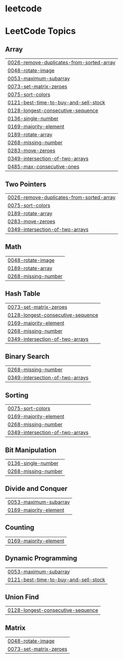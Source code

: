 # leetcode
<!---LeetCode Topics Start-->
# LeetCode Topics
## Array
|  |
| ------- |
| [0026-remove-duplicates-from-sorted-array](https://github.com/Vishal-dev7/leetcode/tree/master/0026-remove-duplicates-from-sorted-array) |
| [0048-rotate-image](https://github.com/Vishal-dev7/leetcode/tree/master/0048-rotate-image) |
| [0053-maximum-subarray](https://github.com/Vishal-dev7/leetcode/tree/master/0053-maximum-subarray) |
| [0073-set-matrix-zeroes](https://github.com/Vishal-dev7/leetcode/tree/master/0073-set-matrix-zeroes) |
| [0075-sort-colors](https://github.com/Vishal-dev7/leetcode/tree/master/0075-sort-colors) |
| [0121-best-time-to-buy-and-sell-stock](https://github.com/Vishal-dev7/leetcode/tree/master/0121-best-time-to-buy-and-sell-stock) |
| [0128-longest-consecutive-sequence](https://github.com/Vishal-dev7/leetcode/tree/master/0128-longest-consecutive-sequence) |
| [0136-single-number](https://github.com/Vishal-dev7/leetcode/tree/master/0136-single-number) |
| [0169-majority-element](https://github.com/Vishal-dev7/leetcode/tree/master/0169-majority-element) |
| [0189-rotate-array](https://github.com/Vishal-dev7/leetcode/tree/master/0189-rotate-array) |
| [0268-missing-number](https://github.com/Vishal-dev7/leetcode/tree/master/0268-missing-number) |
| [0283-move-zeroes](https://github.com/Vishal-dev7/leetcode/tree/master/0283-move-zeroes) |
| [0349-intersection-of-two-arrays](https://github.com/Vishal-dev7/leetcode/tree/master/0349-intersection-of-two-arrays) |
| [0485-max-consecutive-ones](https://github.com/Vishal-dev7/leetcode/tree/master/0485-max-consecutive-ones) |
## Two Pointers
|  |
| ------- |
| [0026-remove-duplicates-from-sorted-array](https://github.com/Vishal-dev7/leetcode/tree/master/0026-remove-duplicates-from-sorted-array) |
| [0075-sort-colors](https://github.com/Vishal-dev7/leetcode/tree/master/0075-sort-colors) |
| [0189-rotate-array](https://github.com/Vishal-dev7/leetcode/tree/master/0189-rotate-array) |
| [0283-move-zeroes](https://github.com/Vishal-dev7/leetcode/tree/master/0283-move-zeroes) |
| [0349-intersection-of-two-arrays](https://github.com/Vishal-dev7/leetcode/tree/master/0349-intersection-of-two-arrays) |
## Math
|  |
| ------- |
| [0048-rotate-image](https://github.com/Vishal-dev7/leetcode/tree/master/0048-rotate-image) |
| [0189-rotate-array](https://github.com/Vishal-dev7/leetcode/tree/master/0189-rotate-array) |
| [0268-missing-number](https://github.com/Vishal-dev7/leetcode/tree/master/0268-missing-number) |
## Hash Table
|  |
| ------- |
| [0073-set-matrix-zeroes](https://github.com/Vishal-dev7/leetcode/tree/master/0073-set-matrix-zeroes) |
| [0128-longest-consecutive-sequence](https://github.com/Vishal-dev7/leetcode/tree/master/0128-longest-consecutive-sequence) |
| [0169-majority-element](https://github.com/Vishal-dev7/leetcode/tree/master/0169-majority-element) |
| [0268-missing-number](https://github.com/Vishal-dev7/leetcode/tree/master/0268-missing-number) |
| [0349-intersection-of-two-arrays](https://github.com/Vishal-dev7/leetcode/tree/master/0349-intersection-of-two-arrays) |
## Binary Search
|  |
| ------- |
| [0268-missing-number](https://github.com/Vishal-dev7/leetcode/tree/master/0268-missing-number) |
| [0349-intersection-of-two-arrays](https://github.com/Vishal-dev7/leetcode/tree/master/0349-intersection-of-two-arrays) |
## Sorting
|  |
| ------- |
| [0075-sort-colors](https://github.com/Vishal-dev7/leetcode/tree/master/0075-sort-colors) |
| [0169-majority-element](https://github.com/Vishal-dev7/leetcode/tree/master/0169-majority-element) |
| [0268-missing-number](https://github.com/Vishal-dev7/leetcode/tree/master/0268-missing-number) |
| [0349-intersection-of-two-arrays](https://github.com/Vishal-dev7/leetcode/tree/master/0349-intersection-of-two-arrays) |
## Bit Manipulation
|  |
| ------- |
| [0136-single-number](https://github.com/Vishal-dev7/leetcode/tree/master/0136-single-number) |
| [0268-missing-number](https://github.com/Vishal-dev7/leetcode/tree/master/0268-missing-number) |
## Divide and Conquer
|  |
| ------- |
| [0053-maximum-subarray](https://github.com/Vishal-dev7/leetcode/tree/master/0053-maximum-subarray) |
| [0169-majority-element](https://github.com/Vishal-dev7/leetcode/tree/master/0169-majority-element) |
## Counting
|  |
| ------- |
| [0169-majority-element](https://github.com/Vishal-dev7/leetcode/tree/master/0169-majority-element) |
## Dynamic Programming
|  |
| ------- |
| [0053-maximum-subarray](https://github.com/Vishal-dev7/leetcode/tree/master/0053-maximum-subarray) |
| [0121-best-time-to-buy-and-sell-stock](https://github.com/Vishal-dev7/leetcode/tree/master/0121-best-time-to-buy-and-sell-stock) |
## Union Find
|  |
| ------- |
| [0128-longest-consecutive-sequence](https://github.com/Vishal-dev7/leetcode/tree/master/0128-longest-consecutive-sequence) |
## Matrix
|  |
| ------- |
| [0048-rotate-image](https://github.com/Vishal-dev7/leetcode/tree/master/0048-rotate-image) |
| [0073-set-matrix-zeroes](https://github.com/Vishal-dev7/leetcode/tree/master/0073-set-matrix-zeroes) |
<!---LeetCode Topics End-->